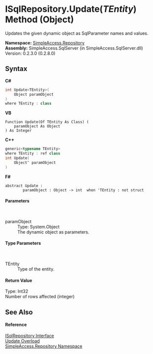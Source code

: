 # ISqlRepository.Update(*TEntity*) Method (Object)
 

Updates the given dynamic object as SqlParameter names and values.

**Namespace:**&nbsp;<a href="N_SimpleAccess_Repository">SimpleAccess.Repository</a><br />**Assembly:**&nbsp;SimpleAccess.SqlServer (in SimpleAccess.SqlServer.dll) Version: 0.2.3.0 (0.2.8.0)

## Syntax

**C#**<br />
``` C#
int Update<TEntity>(
	Object paramObject
)
where TEntity : class

```

**VB**<br />
``` VB
Function Update(Of TEntity As Class) ( 
	paramObject As Object
) As Integer
```

**C++**<br />
``` C++
generic<typename TEntity>
where TEntity : ref class
int Update(
	Object^ paramObject
)
```

**F#**<br />
``` F#
abstract Update : 
        paramObject : Object -> int  when 'TEntity : not struct

```


#### Parameters
&nbsp;<dl><dt>paramObject</dt><dd>Type: System.Object<br />The dynamic object as parameters.</dd></dl>

#### Type Parameters
&nbsp;<dl><dt>TEntity</dt><dd>Type of the entity.</dd></dl>

#### Return Value
Type: Int32<br />Number of rows affected (integer)

## See Also


#### Reference
<a href="T_SimpleAccess_Repository_ISqlRepository">ISqlRepository Interface</a><br /><a href="Overload_SimpleAccess_Repository_ISqlRepository_Update">Update Overload</a><br /><a href="N_SimpleAccess_Repository">SimpleAccess.Repository Namespace</a><br />